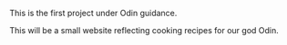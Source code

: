 This is the first project under Odin guidance. 

This will be a small website reflecting cooking recipes for our god Odin. 